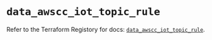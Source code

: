 # `data_awscc_iot_topic_rule`

Refer to the Terraform Registory for docs: [`data_awscc_iot_topic_rule`](https://registry.terraform.io/providers/hashicorp/awscc/0.70.0/docs/data-sources/iot_topic_rule).
